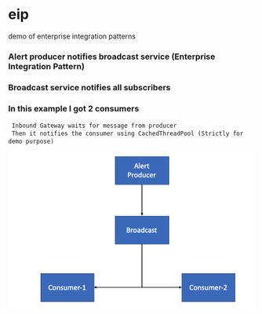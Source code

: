 # eip
demo of enterprise integration patterns 

### Alert producer notifies broadcast service (Enterprise Integration Pattern)
### Broadcast service notifies all subscribers 
### In this example I got 2 consumers

```
 Inbound Gateway waits for message from producer
 Then it notifies the consumer using CachedThreadPool (Strictly for demo purpose)

```
![Demo.png](images%2FDemo.png)